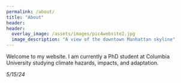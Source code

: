 ```yaml
---
permalink: /about/
title: "About"
header:
header:
  overlay_image: /assets/images/pic4website2.jpg
  image_description: "A view of the downtown Manhattan skyline"
---
```


Welcome to my website. I am currently a PhD student at Columbia University studying climate hazards, impacts, and adaptation.

*5/15/24*
